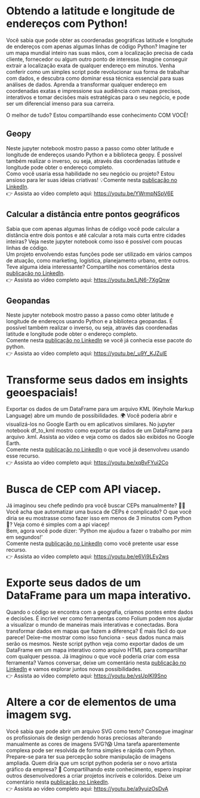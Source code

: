 # Obtendo a latitude e longitude de endereços com Python!

Você sabia que pode obter as coordenadas geográficas latitude e longitude de endereços com apenas algumas linhas de código Python? Imagine ter um mapa mundial inteiro nas suas mãos, com a localização precisa de cada cliente, fornecedor ou algum outro ponto de interesse. Imagine conseguir extrair a localização exata de qualquer endereço em minutos. Venha conferir como um simples script pode revolucionar sua forma de trabalhar com dados, e descubra como dominar essa técnica essencial para suas análises de dados. Aprenda a transformar qualquer endereço em coordenadas exatas e impressione sua audiência com mapas precisos, interativos e tomar decisões mais estratégicas para o seu negócio, e pode ser um diferencial imenso para sua carreira.  

O melhor de tudo? Estou compartilhando esse conhecimento COM VOCÊ! 

## Geopy
Neste jupyter notebook mostro passo a passo como obter latitude e longitude de endereços usando Python e a biblioteca geopy. É possível também realizar o inverso, ou seja, através das coordenadas latitude e longitude pode obter o endereço completo. \
Como você usaria essa habilidade no seu negócio ou projeto? Estou ansioso para ler suas ideias criativas! 💡Comente nesta [publicação no LinkedIn](https://pt.linkedin.com/posts/flavioclobo_python-geocodingpython-geopy-activity-7230888641286275072-tmxG). \
👉 Assista ao vídeo completo aqui: https://youtu.be/YWrmpNSpV6E

## Calcular a distância entre pontos geográficos
Sabia que com apenas algumas linhas de código você pode calcular a distância entre dois pontos e até calcular a rota mais curta entre cidades inteiras? Veja neste jupyter notebook como isso é possível com poucas linhas de código. \
Um projeto envolvendo estas funções pode ser utilizado em vários campos de atuação, como marketing, logística, planejamento urbano, entre outros. Teve alguma ideia interessante? Compartilhe nos comentários desta [publicação no LinkedIn](https://www.linkedin.com/posts/flavioclobo_geopy-python-geocodingpython-activity-7246105042275995648-MyNR). \
👉 Assista ao vídeo completo aqui: https://youtu.be/LjN6-7XgQnw

## Geopandas
Neste jupyter notebook mostro passo a passo como obter latitude e longitude de endereços usando Python e a biblioteca geopandas. É possível também realizar o inverso, ou seja, através das coordenadas latitude e longitude pode obter o endereço completo. \
Comente nesta [publicação no LinkedIn](https://pt.linkedin.com/posts/flavioclobo_python-geocodingpython-geopy-activity-7233051273145577472-5hYa) se você já conhecia esse pacote do python. \
👉 Assista ao vídeo completo aqui: https://youtu.be/_u9Y_KJZulE


# Transforme seus dados em insights geoespaciais!
Exportar os dados de um DataFrame para um arquivo KML (Keyhole Markup Language) abre um mundo de possibilidades. 🌍 Você poderia abrir e visualizá-los no Google Earth ou em aplicativos similares.
No jupyter notebook df_to_kml mostro como exportar os dados de um DataFrame para arquivo .kml. Assista ao vídeo e veja como os dados são exibidos no Google Earth. \
Comente nesta [publicação no LinkedIn](https://www.linkedin.com/posts/flavioclobo_geospatialanalysis-googleearth-kml-activity-7237394772548562944-t5FM) o que você já desenvolveu usando esse recurso. \
👉 Assista ao vídeo completo aqui: https://youtu.be/xqBvFYui2Co


# Busca de CEP com API viacep.
Já imaginou seu chefe pedindo pra você buscar CEPs manualmente? 🤦‍♂️
Você acha que automatizar uma busca de CEPs é complicado? O que você diria se eu mostrasse como fazer isso em menos de 3 minutos com Python🐍? Veja como é simples com a api viacep! \
Bem, agora você pode dizer: 'Python me ajudou a fazer o trabalho por mim em segundos!' \
Comente nesta [publicação no LinkedIn](https://www.linkedin.com/posts/flavioclobo_dicaspython-tutorialpython-pythondicas-activity-7238493039848026112-cxHb) como você pretente usar esse recurso. \
👉 Assista ao vídeo completo aqui: https://youtu.be/e6Vi9LEy2ws


# Exporte seus dados de um DataFrame para um mapa interativo.
Quando o código se encontra com a geografia, criamos pontes entre dados e decisões. É incrível ver como ferramentas como Folium podem nos ajudar a visualizar o mundo de maneiras mais interativas e conectadas. Bora transformar dados em mapas que fazem a diferença? É mais fácil do que parece! Deixe-me mostrar como isso funciona - seus dados nunca mais serão os mesmos.
Neste script python veja como exportar dados de um DataFrame em um mapa interativo como arquivo HTML para compartilhar com qualquer pessoa.
Já imaginou o que você poderia criar com essa ferramenta? Vamos conversar, deixe um comentário nesta [publicação no LinkedIn](https://www.linkedin.com/posts/flavioclobo_folium-geospatialdata-mapasinterativos-activity-7243193820698333184-gK0g) e vamos explorar juntos novas possibilidades. \
👉 Assista ao vídeo completo aqui: https://youtu.be/vsUplKI9Sno

# Altere a cor de elementos de uma imagem svg.
Você sabia que pode abrir um arquivo SVG como texto? Consegue imaginar os profissionais de design perdendo horas preciosas alterando manualmente as cores de imagens SVG?😱 Uma tarefa aparentemente complexa pode ser resolvida de forma simples e rápida com Python. Prepare-se para ter sua percepção sobre manipulação de imagens ampliada. Quem diria que um script python poderia ser o novo artista gráfico da empresa? 🤣 Compartilhando este conhecimento, espero inspirar outros desenvolvedores a criar projetos incríveis e coloridos. Deixe um comentário nesta [publicação no LinkedIn](https://www.linkedin.com/posts/flavioclobo_python-activity-7254071049380618240--WwE). \
👉 Assista ao vídeo completo aqui: https://youtu.be/a9yuizOsDvA
